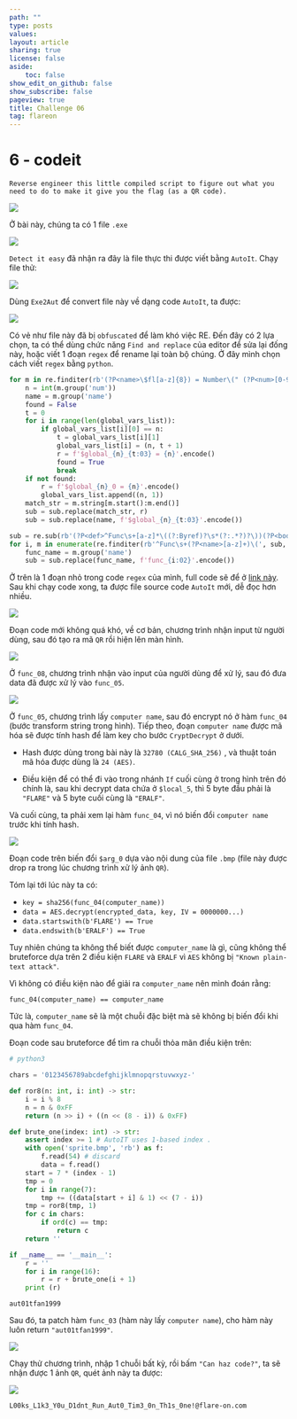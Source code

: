 ```yaml
---
path: ""
type: posts
values:
layout: article
sharing: true
license: false
aside:
    toc: false
show_edit_on_github: false
show_subscribe: false
pageview: true
title: Challenge 06
tag: flareon
---
```

# 6 - codeit

```
Reverse engineer this little compiled script to figure out what you need to do to make it give you the flag (as a QR code).
```

![](/assets/images/flareon/6/1.png)

Ở bài này, chúng ta có 1 file `.exe`

![](/assets/images/flareon/6/2.png)

`Detect it easy` đã nhận ra đây là file thực thi được viết bằng `AutoIt`. Chạy file thử:

![](/assets/images/flareon/6/3.png)

Dùng `Exe2Aut` để convert file này về dạng code `AutoIt`, ta được:

![](/assets/images/flareon/6/4.png)

Có vẻ như file này đã bị `obfuscated` để làm khó việc RE. Đến đây có 2 lựa chọn, ta có thể dùng chức năng `Find and replace` của editor để sửa lại đống này, hoặc viết 1 đoạn `regex` để rename lại toàn bộ chúng. Ở đây mình chọn cách viết `regex` bằng `python`.

```python
for m in re.finditer(rb'(?P<name>\$fl[a-z]{8}) = Number\(" (?P<num>[0-9]+) "\)', sub):
    n = int(m.group('num'))
    name = m.group('name')
    found = False
    t = 0
    for i in range(len(global_vars_list)):
        if global_vars_list[i][0] == n:
            t = global_vars_list[i][1]          
            global_vars_list[i] = (n, t + 1)
            r = f'$global_{n}_{t:03} = {n}'.encode()
            found = True
            break
    if not found:
        r = f'$global_{n}_0 = {n}'.encode()
        global_vars_list.append((n, 1))
    match_str = m.string[m.start():m.end()]
    sub = sub.replace(match_str, r)
    sub = sub.replace(name, f'$global_{n}_{t:03}'.encode())

sub = re.sub(rb'(?P<def>^Func\s+[a-z]*\((?:Byref)?\s*(?:.*?)?\))(?P<body>.*?)EndFunc', process_args, sub, flags = re.MULTILINE | re.DOTALL)
for i, m in enumerate(re.finditer(rb'^Func\s+(?P<name>[a-z]+)\(', sub, flags = re.MULTILINE)):
    func_name = m.group('name')
    sub = sub.replace(func_name, f'func_{i:02}'.encode())
```

Ở trên là 1 đoạn nhỏ trong code `regex` của mình, full code sẽ để ở [link này](6.py). Sau khi chạy code xong, ta được file source code `AutoIt` mới, dễ đọc hơn nhiều.

![](/assets/images/flareon/6/5.png)

Đoạn code mới không quá khó, về cơ bản, chương trình nhận input từ người dùng, sau đó tạo ra mã `QR` rồi hiện lên màn hình.

![](/assets/images/flareon/6/6.png)

Ở `func_08`, chương trình nhận vào input của người dùng để xử lý, sau đó đưa data đã được xử lý vào `func_05`.

![](/assets/images/flareon/6/7.png)

Ở `func_05`, chương trình lấy `computer name`, sau đó encrypt nó ở hàm `func_04` (bước transform string trong hình). Tiếp theo, đoạn `computer name` được mã hóa sẽ được tính hash để làm key cho bước `CryptDecrypt` ở dưới.

- Hash được dùng trong bài này là `32780 (CALG_SHA_256)` , và thuật toán mã hóa được dùng là `24 (AES)`.

- Điều kiện để có thể đi vào trong nhánh `If` cuối cùng ở trong hình trên đó chính là, sau khi decrypt data chứa ở `$local_5`, thì 5 byte đầu phải là `"FLARE"` và 5 byte cuối cùng là `"ERALF"`.

Và cuối cùng, ta phải xem lại hàm `func_04`, vì nó biến đổi `computer name` trước khi tính hash.

![](/assets/images/flareon/6/8.png)

Đoạn code trên biến đổi `$arg_0` dựa vào nội dung của file `.bmp` (file này được drop ra trong lúc chương trình xử lý ảnh `QR`).

Tóm lại tới lúc này ta có:

- `key = sha256(func_04(computer_name))`
- `data = AES.decrypt(encrypted_data, key, IV = 0000000...)`
- `data.startswith(b'FLARE') == True`
- `data.endswith(b'ERALF') == True`

Tuy nhiên chúng ta không thể biết được `computer_name` là gì, cũng không thể bruteforce dựa trên 2 điều kiện `FLARE` và `ERALF` vì `AES` không bị `"Known plain-text attack"`.

Vì không có điều kiện nào để giải ra `computer_name` nên mình đoán rằng:

```
func_04(computer_name) == computer_name
```

Tức là, `computer_name` sẽ là một chuỗi đặc biệt mà sẽ không bị biến đổi khi qua hàm `func_04`.

Đoạn code sau bruteforce để tìm ra chuỗi thỏa mãn điều kiện trên:

```python
# python3

chars = '0123456789abcdefghijklmnopqrstuvwxyz-'

def ror8(n: int, i: int) -> str:
    i = i % 8
    n = n & 0xFF
    return (n >> i) + ((n << (8 - i)) & 0xFF)

def brute_one(index: int) -> str:
    assert index >= 1 # AutoIT uses 1-based index .
    with open('sprite.bmp', 'rb') as f:
        f.read(54) # discard
        data = f.read()
    start = 7 * (index - 1)
    tmp = 0
    for i in range(7):
        tmp += ((data[start + i] & 1) << (7 - i))
    tmp = ror8(tmp, 1)
    for c in chars:
        if ord(c) == tmp:
            return c
    return ''

if __name__ == '__main__':
    r = ''
    for i in range(16):
        r = r + brute_one(i + 1)
    print (r)
```

```
aut01tfan1999
```

Sau đó, ta patch hàm `func_03` (hàm này lấy `computer name`), cho hàm này luôn return `"aut01tfan1999"`.

![](/assets/images/flareon/6/9.png)

Chạy thử chương trình, nhập 1 chuỗi bất kỳ, rồi bấm `"Can haz code?"`, ta sẽ nhận được 1 ảnh `QR`, quét ảnh này ta được:

![](/assets/images/flareon/6/10.png)

```
L00ks_L1k3_Y0u_D1dnt_Run_Aut0_Tim3_0n_Th1s_0ne!@flare-on.com
```



